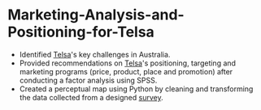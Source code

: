 # Marketing-Analysis-and-Positioning-for-Telsa
- Identified [Telsa](https://www.tesla.com/en_au)'s key challenges in Australia.
- Provided recommendations on [Telsa](https://www.tesla.com/en_au)'s positioning, targeting and marketing programs (price, product, place and promotion) after conducting a factor analysis using SPSS.
- Created a perceptual map using Python by cleaning and transforming the data collected from a designed [survey](https://sydney.au1.qualtrics.com/jfe/form/SV_eDKO6p2emWp3Riu).
